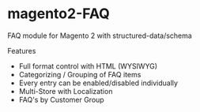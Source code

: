 # magento2-FAQ
FAQ module for Magento 2 with structured-data/schema

Features
<ul>
<li>Full format control with HTML (WYSIWYG)</li>
<li>Categorizing / Grouping of FAQ items</li>
<li>Every entry can be enabled/disabled individually</li>
<li>Multi-Store with Localization</li>
<li>FAQ's by Customer Group</li>
</ul>
